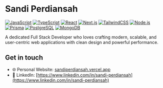 <p align="right">
  <a href="https://wakatime.com/@f141defe-4ab4-412a-9268-a99cc646a38f">
    <img src="https://wakatime.com/badge/user/f141defe-4ab4-412a-9268-a99cc646a38f.svg" height="16" />
  </a>
</p>

# Sandi Perdiansah

[![JavaScript](https://img.shields.io/badge/-JavaScript-000?style=flat&logo=javascript)](https://developer.mozilla.org/docs/Web/JavaScript)
[![TypeScript](https://img.shields.io/badge/-TypeScript-000?style=flat&logo=typescript)](https://www.typescriptlang.org)
[![React](https://img.shields.io/badge/-React-000?style=flat&logo=react)](https://react.dev)
[![Next.js](https://img.shields.io/badge/-Next.js-000?style=flat&logo=nextdotjs)](https://nextjs.org)
[![TailwindCSS](https://img.shields.io/badge/-TailwindCSS-000?style=flat&logo=tailwindcss)](https://tailwindcss.com)
[![Node.js](https://img.shields.io/badge/-Node.js-000?style=flat&logo=node.js)](https://nodejs.org)
[![Prisma](https://img.shields.io/badge/-Prisma-000?style=flat&logo=prisma)](https://www.prisma.io)
[![PostgreSQL](https://img.shields.io/badge/-PostgreSQL-000?style=flat&logo=postgresql)](https://www.postgresql.org)
[![MongoDB](https://img.shields.io/badge/-MongoDB-000?style=flat&logo=mongodb)](https://www.mongodb.com)


A dedicated Full Stack Developer who loves crafting modern, scalable, and user-centric web applications with clean design and powerful performance.


## Get in touch
- 🌐 Personal Website: [sandiperdiansah.vercel.app](https://sandiperdiansah.vercel.app)
- 💼 LinkedIn: [https://www.linkedin.com/in/sandi-perdiansah](https://www.linkedin.com/in/sandi-perdiansah)

